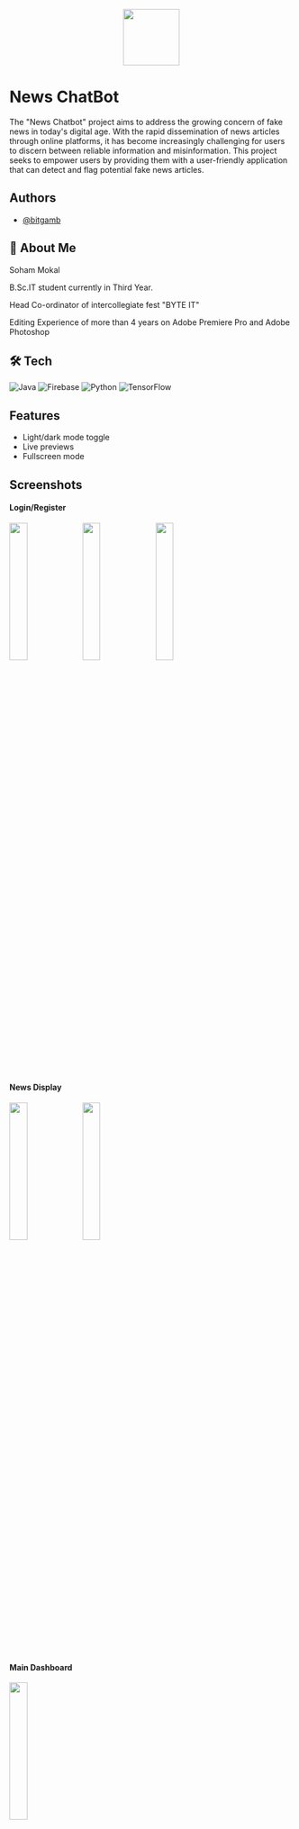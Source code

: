 <p align="center">
<img src="https://github.com/Bitgamb/News_ChatBot_UI_Update/assets/104263923/d88c9125-04ce-4a55-b751-09c8f8e5e4ba" width="100" height="100">
</p>

  # News ChatBot

The "News Chatbot" project aims to address the growing concern of fake news in today's digital age. With the rapid dissemination of news articles through online platforms, it has become increasingly challenging for users to discern between reliable information and misinformation. This project seeks to empower users by providing them with a user-friendly application that can detect and flag potential fake news articles.


## Authors

- [@bitgamb](https://www.github.com/bitgamb)


## 🚀 About Me
Soham Mokal

B.Sc.IT student currently in Third Year.

Head Co-ordinator of intercollegiate fest "BYTE IT"

Editing Experience of more than 4 years on Adobe Premiere Pro and Adobe Photoshop




## 🛠 Tech
![Java](https://img.shields.io/badge/java-%23ED8B00.svg?style=for-the-badge&logo=openjdk&logoColor=white)  ![Firebase](https://img.shields.io/badge/firebase-a08021?style=for-the-badge&logo=firebase&logoColor=ffcd34) ![Python](https://img.shields.io/badge/python-3670A0?style=for-the-badge&logo=python&logoColor=ffdd54) ![TensorFlow](https://img.shields.io/badge/TensorFlow-%23FF6F00.svg?style=for-the-badge&logo=TensorFlow&logoColor=white)


## Features

- Light/dark mode toggle
- Live previews
- Fullscreen mode



## Screenshots
<h4>Login/Register</h4>
<img src="https://github.com/Bitgamb/News_ChatBot_UI_Update/assets/104263923/64e75bd4-158e-4302-8d71-c32ce278261e" width=25% height=25%>
<img src="https://github.com/Bitgamb/News_ChatBot_UI_Update/assets/104263923/5a63de94-d27f-40e2-bd1d-65ace822d843" width=25% height=25%>
<img src="https://github.com/Bitgamb/News_ChatBot_UI_Update/assets/104263923/bdc3325a-c856-4d3b-b9b6-35e6aaf1f1e4" width=25% height=25%>

<h4>News Display</h4>
<img src="https://github.com/Bitgamb/News_ChatBot_UI_Update/assets/104263923/9a3ca44e-c3b7-4752-bf7a-fd699fd5978f" width="25%" heigh="25%">
<img src="https://github.com/Bitgamb/News_ChatBot_UI_Update/assets/104263923/804676ed-5f59-436b-942a-e0c8db7f464b" width="25%" heigh="25%">

<h4>Main Dashboard</h4>
<img src="https://github.com/Bitgamb/News_ChatBot_UI_Update/assets/104263923/ea93de92-b69d-4790-a63f-a9a43932670d" width="25%" heigh="25%">

<h4>Fake News Detector</h4>
<img src="https://github.com/Bitgamb/News_ChatBot_UI_Update/assets/104263923/8a1e3fce-0fe3-4a75-ab85-6d26f4d5a452" width="25%" heigh="25%">
<img src="https://github.com/Bitgamb/News_ChatBot_UI_Update/assets/104263923/b9c7b09b-8ce7-4bb2-b20b-643ccc6fcc41" width="25%" heigh="25%">
<img src="https://github.com/Bitgamb/News_ChatBot_UI_Update/assets/104263923/60770772-35c8-4cac-9add-86b313d5be7d" width="25%" heigh="25%">
<img src="https://github.com/Bitgamb/News_ChatBot_UI_Update/assets/104263923/ba939dfb-d55b-4247-b487-22281dbcef22" width="25%" heigh="25%">
<img src="https://github.com/Bitgamb/News_ChatBot_UI_Update/assets/104263923/0b58c24e-0da7-4bf3-9562-1307fe10a9bb" width="25%" heigh="25%">
<img src="https://github.com/Bitgamb/News_ChatBot_UI_Update/assets/104263923/f72faf81-fa82-47cd-a73a-76a271d73489" width="25%" heigh="25%">

<h4>Chatbot</h4>
<img src="https://github.com/Bitgamb/News_ChatBot_UI_Update/assets/104263923/e6ef1d38-a149-4925-9b85-653018bf9e8b" width="25%" heigh="25%">
<img src="https://github.com/Bitgamb/News_ChatBot_UI_Update/assets/104263923/6558f95c-a280-4deb-b5ea-f60ef5d05bad" width="25%" heigh="25%">
<h4>Payment</h4>
<img src="https://github.com/Bitgamb/News_ChatBot_UI_Update/assets/104263923/5d648386-d460-4100-a697-2c36934d513f" width="25%" heigh="25%">
<img src="https://github.com/Bitgamb/News_ChatBot_UI_Update/assets/104263923/c1b32f1c-2235-4532-bb0a-283437f10ea0" width="25%" heigh="25%">
<img src="https://github.com/Bitgamb/News_ChatBot_UI_Update/assets/104263923/e74c35a6-4182-4739-b106-affc97a49692" width="25%" heigh="25%">
<img src="https://github.com/Bitgamb/News_ChatBot_UI_Update/assets/104263923/b138c59a-789e-49b1-ab76-1aae26ba4f16" width="25%" heigh="25%">
<h4>Profile</h4>
<img src="https://github.com/Bitgamb/News_ChatBot_UI_Update/assets/104263923/13437a38-8554-4cb5-b69c-84fc0b2bfccb" width="25%" heigh="25%">
<img src="https://github.com/Bitgamb/News_ChatBot_UI_Update/assets/104263923/cd37b3aa-5163-475c-8a14-d12c84c53d9f" width="25%" heigh="25%">
<h4>Stats</h4>
<img src="https://github.com/Bitgamb/News_ChatBot_UI_Update/assets/104263923/f8db8a83-cfe1-44cf-9321-516ce393ca1a" width="25%" heigh="25%">





